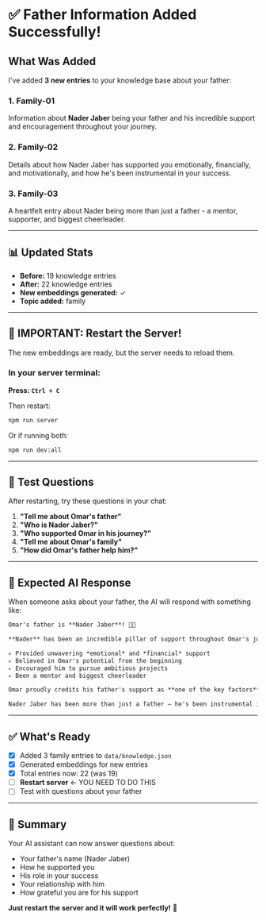 # ✅ Father Information Added Successfully!

## What Was Added

I've added **3 new entries** to your knowledge base about your father:

### 1. Family-01
Information about **Nader Jaber** being your father and his incredible support and encouragement throughout your journey.

### 2. Family-02
Details about how Nader Jaber has supported you emotionally, financially, and motivationally, and how he's been instrumental in your success.

### 3. Family-03
A heartfelt entry about Nader being more than just a father - a mentor, supporter, and biggest cheerleader.

---

## 📊 Updated Stats

- **Before:** 19 knowledge entries
- **After:** 22 knowledge entries
- **New embeddings generated:** ✓
- **Topic added:** family

---

## 🔄 IMPORTANT: Restart the Server!

The new embeddings are ready, but the server needs to reload them.

### In your server terminal:

**Press: `Ctrl + C`**

Then restart:
```bash
npm run server
```

Or if running both:
```bash
npm run dev:all
```

---

## 🧪 Test Questions

After restarting, try these questions in your chat:

1. **"Tell me about Omar's father"**
2. **"Who is Nader Jaber?"**
3. **"Who supported Omar in his journey?"**
4. **"Tell me about Omar's family"**
5. **"How did Omar's father help him?"**

---

## 📝 Expected AI Response

When someone asks about your father, the AI will respond with something like:

```markdown
Omar's father is **Nader Jaber**! 👨‍👦

**Nader** has been an incredible pillar of support throughout Omar's journey:

▹ Provided unwavering *emotional* and *financial* support
▹ Believed in Omar's potential from the beginning
▹ Encouraged him to pursue ambitious projects
▹ Been a mentor and biggest cheerleader

Omar proudly credits his father's support as **one of the key factors** behind his achievements! His father's continuous guidance and belief in his abilities have been invaluable. 💙

Nader Jaber has been more than just a father – he's been instrumental in shaping Omar's success! 🌟
```

---

## ✅ What's Ready

- [x] Added 3 family entries to `data/knowledge.json`
- [x] Generated embeddings for new entries
- [x] Total entries now: 22 (was 19)
- [ ] **Restart server** ← YOU NEED TO DO THIS
- [ ] Test with questions about your father

---

## 🎯 Summary

Your AI assistant can now answer questions about:
- Your father's name (Nader Jaber)
- How he supported you
- His role in your success
- Your relationship with him
- How grateful you are for his support

**Just restart the server and it will work perfectly!** 🚀



